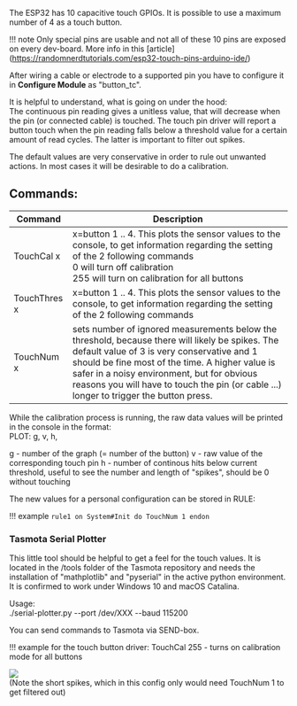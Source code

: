 The ESP32 has 10 capacitive touch GPIOs. It is possible to use a maximum number of 4 as a touch button.  

!!! note
     Only special pins are usable and not all of these 10 pins are exposed on every dev-board. More info in this [article] (https://randomnerdtutorials.com/esp32-touch-pins-arduino-ide/)
  

After wiring a cable or electrode to a supported pin you have to configure it in **Configure Module** as "button_tc".  

It is helpful to understand, what is going on under the hood:  
The continuous pin reading gives a unitless value, that will decrease when the pin (or connected cable) is touched. The touch pin driver 
will report a button touch when the pin reading falls below a threshold value for a certain amount of read cycles. The latter is important to filter out spikes.  
  
The default values are very conservative in order to rule out unwanted actions. In most cases it will be desirable to do a calibration.   
  
## Commands:  
 
| __Command__ | __Description__                            |
|------------|--------------------------------------------|
| TouchCal x       | x=button 1 .. 4. This plots the sensor values to the console, to get information regarding the setting of the 2 following commands<BR> 0 will turn off calibration<BR> 255 will turn on calibration for all buttons     |
| TouchThres x     | x=button 1 .. 4. This plots the sensor values to the console, to get information regarding the setting of the 2 following commands |
| TouchNum x        | sets number of ignored measurements below the threshold, because there will likely be spikes. The default value of 3 is very conservative and 1 should be fine most of the time. A higher value is safer in a noisy environment, but for obvious reasons you will have to touch the pin (or cable ...) longer to trigger the button press. |
  
While the calibration process is running, the raw data values will be printed in the console in the format:  
<Time> PLOT: g, v, h,  
     
g - number of the graph (= number of the button)
v - raw value of the corresponding touch pin
h - number of continous hits below current threshold, useful to see the number and length of "spikes", should be 0 without touching  
  
The new values for a personal configuration can be stored in RULE:  
  
!!! example
    ```rule1 on System#Init do TouchNum 1 endon
    ```  

 
     
   
### Tasmota Serial Plotter  
  
This little tool should be helpful to get a feel for the touch values. It is located in the /tools folder of the Tasmota repository and needs the installation of "mathplotlib" and "pyserial" in the active python environment. It is confirmed to work under Windows 10 and macOS Catalina.  

Usage:  
./serial-plotter.py --port /dev/XXX --baud 115200  

You can send commands to Tasmota via SEND-box.  
  
!!! example for the touch button driver:
    TouchCal 255 - turns on calibration mode for all buttons  
  
 
  
![](https://user-images.githubusercontent.com/5481060/83327677-f730be80-a27d-11ea-85a2-bf72e644cb4e.gif)  
(Note the short spikes, which in this config only would need TouchNum 1 to get filtered out)  
  
